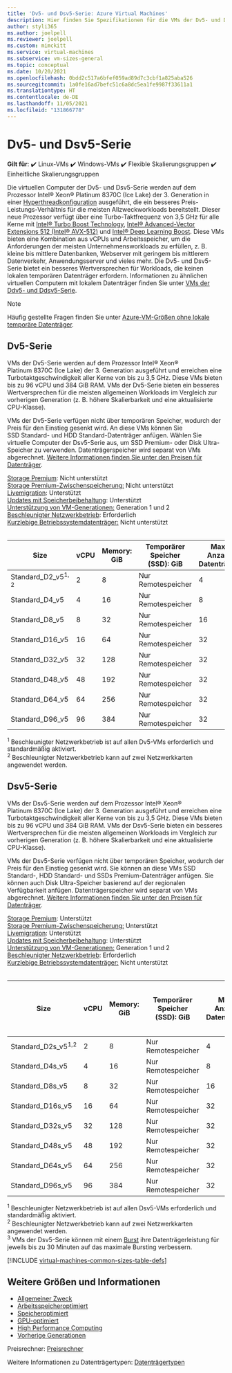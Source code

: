 ```yaml
---
title: 'Dv5- und Dsv5-Serie: Azure Virtual Machines'
description: Hier finden Sie Spezifikationen für die VMs der Dv5- und Dsv5-Serie.
author: styli365
ms.author: joelpell
ms.reviewer: joelpell
ms.custom: mimckitt
ms.service: virtual-machines
ms.subservice: vm-sizes-general
ms.topic: conceptual
ms.date: 10/20/2021
ms.openlocfilehash: 0bdd2c517a6bfef059ad89d7c3cbf1a825aba526
ms.sourcegitcommit: 1a0fe16ad7befc51c6a8dc5ea1fe9987f33611a1
ms.translationtype: HT
ms.contentlocale: de-DE
ms.lasthandoff: 11/05/2021
ms.locfileid: "131866778"
---
```

# <a name="dv5-and-dsv5-series"></a>Dv5- und Dsv5-Serie

**Gilt für**: :heavy_check_mark: Linux-VMs :heavy_check_mark: Windows-VMs :heavy_check_mark: Flexible Skalierungsgruppen :heavy_check_mark: Einheitliche Skalierungsgruppen

Die virtuellen Computer der Dv5- und Dsv5-Serie werden auf dem Prozessor Intel&reg; Xeon&reg; Platinum 8370C (Ice Lake) der 3. Generation in einer [Hyperthreadkonfiguration](https://www.intel.com/content/www/us/en/architecture-and-technology/hyper-threading/hyper-threading-technology.html) ausgeführt, die ein besseres Preis-Leistungs-Verhältnis für die meisten Allzweckworkloads bereitstellt. Dieser neue Prozessor verfügt über eine Turbo-Taktfrequenz von 3,5 GHz für alle Kerne mit [Intel&reg; Turbo Boost Technology](https://www.intel.com/content/www/us/en/architecture-and-technology/turbo-boost/turbo-boost-technology.html), [Intel&reg; Advanced-Vector Extensions 512 (Intel&reg; AVX-512)](https://www.intel.com/content/www/us/en/architecture-and-technology/avx-512-overview.html) und [Intel&reg; Deep Learning Boost](https://software.intel.com/content/www/us/en/develop/topics/ai/deep-learning-boost.html). Diese VMs bieten eine Kombination aus vCPUs und Arbeitsspeicher, um die Anforderungen der meisten Unternehmensworkloads zu erfüllen, z. B. kleine bis mittlere Datenbanken, Webserver mit geringem bis mittlerem Datenverkehr, Anwendungsserver und vieles mehr. Die Dv5- und Dsv5-Serie bietet ein besseres Wertversprechen für Workloads, die keinen lokalen temporären Datenträger erfordern. Informationen zu ähnlichen virtuellen Computern mit lokalem Datenträger finden Sie unter [VMs der Ddv5- und Ddsv5-Serie](ddv5-ddsv5-series.md).

> [!NOTE]
> Häufig gestellte Fragen finden Sie unter [Azure-VM-Größen ohne lokale temporäre Datenträger](azure-vms-no-temp-disk.yml).

## <a name="dv5-series"></a>Dv5-Serie

VMs der Dv5-Serie werden auf dem Prozessor Intel® Xeon® Platinum 8370C (Ice Lake) der 3. Generation ausgeführt und erreichen eine Turbotaktgeschwindigkeit aller Kerne von bis zu 3,5 GHz.  Diese VMs bieten bis zu 96 vCPU und 384 GiB RAM.  VMs der Dv5-Serie bieten ein besseres Wertversprechen für die meisten allgemeinen Workloads im Vergleich zur vorherigen Generation (z. B. höhere Skalierbarkeit und eine aktualisierte CPU-Klasse).

VMs der Dv5-Serie verfügen nicht über temporären Speicher, wodurch der Preis für den Einstieg gesenkt wird.  An diese VMs können Sie SSD Standard- und HDD Standard-Datenträger anfügen. Wählen Sie virtuelle Computer der Dsv5-Serie aus, um SSD Premium- oder Disk Ultra-Speicher zu verwenden. Datenträgerspeicher wird separat von VMs abgerechnet. [Weitere Informationen finden Sie unter den Preisen für Datenträger](https://azure.microsoft.com/pricing/details/managed-disks/).

[Storage Premium](premium-storage-performance.md): Nicht unterstützt<br>
[Storage Premium-Zwischenspeicherung:](premium-storage-performance.md) Nicht unterstützt<br>
[Livemigration](maintenance-and-updates.md): Unterstützt<br>
[Updates mit Speicherbeibehaltung](maintenance-and-updates.md): Unterstützt<br>
[Unterstützung von VM-Generationen:](generation-2.md) Generation 1 und 2<br>
[Beschleunigter Netzwerkbetrieb](../virtual-network/create-vm-accelerated-networking-cli.md): Erforderlich <br>
[Kurzlebige Betriebssystemdatenträger:](ephemeral-os-disks.md) Nicht unterstützt <br>
<br>

| Size | vCPU | Memory: GiB | Temporärer Speicher (SSD): GiB | Max. Anzahl Datenträger | Maximale Anzahl NICs|Max. Netzwerkbandbreite (MBit/s) |
|---|---|---|---|---|---|---|
| Standard_D2_v5<sup>1, 2</sup> | 2  | 8   | Nur Remotespeicher | 4  | 2 | 12500 |
| Standard_D4_v5                | 4  | 16  | Nur Remotespeicher | 8  | 2 | 12500 |
| Standard_D8_v5                | 8  | 32  | Nur Remotespeicher | 16 | 4 | 12500 |
| Standard_D16_v5               | 16 | 64  | Nur Remotespeicher | 32 | 8 | 12500 |
| Standard_D32_v5               | 32 | 128 | Nur Remotespeicher | 32 | 8 | 16000 |
| Standard_D48_v5               | 48 | 192 | Nur Remotespeicher | 32 | 8 | 24.000 |
| Standard_D64_v5               | 64 | 256 | Nur Remotespeicher | 32 | 8 | 30.000 |
| Standard_D96_v5               | 96 | 384 | Nur Remotespeicher | 32 | 8 | 35000 |

<sup>1</sup> Beschleunigter Netzwerkbetrieb ist auf allen Dv5-VMs erforderlich und standardmäßig aktiviert.<br>
<sup>2</sup> Beschleunigter Netzwerkbetrieb kann auf zwei Netzwerkkarten angewendet werden.

## <a name="dsv5-series"></a>Dsv5-Serie

VMs der Dsv5-Serie werden auf dem Prozessor Intel® Xeon® Platinum 8370C (Ice Lake) der 3. Generation ausgeführt und erreichen eine Turbotaktgeschwindigkeit aller Kerne von bis zu 3,5 GHz.  Diese VMs bieten bis zu 96 vCPU und 384 GiB RAM.  VMs der Dsv5-Serie bieten ein besseres Wertversprechen für die meisten allgemeinen Workloads im Vergleich zur vorherigen Generation (z. B. höhere Skalierbarkeit und eine aktualisierte CPU-Klasse).

VMs der Dsv5-Serie verfügen nicht über temporären Speicher, wodurch der Preis für den Einstieg gesenkt wird.  Sie können an diese VMs SSD Standard-, HDD Standard- und SSDs Premium-Datenträger anfügen. Sie können auch Disk Ultra-Speicher basierend auf der regionalen Verfügbarkeit anfügen. Datenträgerspeicher wird separat von VMs abgerechnet. [Weitere Informationen finden Sie unter den Preisen für Datenträger](https://azure.microsoft.com/pricing/details/managed-disks/).

[Storage Premium](premium-storage-performance.md): Unterstützt<br>
[Storage Premium-Zwischenspeicherung:](premium-storage-performance.md) Unterstützt<br>
[Livemigration](maintenance-and-updates.md): Unterstützt<br>
[Updates mit Speicherbeibehaltung](maintenance-and-updates.md): Unterstützt<br>
[Unterstützung von VM-Generationen:](generation-2.md) Generation 1 und 2<br>
[Beschleunigter Netzwerkbetrieb](../virtual-network/create-vm-accelerated-networking-cli.md): Erforderlich <br>
[Kurzlebige Betriebssystemdatenträger:](ephemeral-os-disks.md) Nicht unterstützt <br>
<br>

| Size | vCPU | Memory: GiB | Temporärer Speicher (SSD): GiB | Max. Anzahl Datenträger | Maximaler Durchsatz des Datenträgers ohne Cache: IOPS/MBit/s | Maximaler Burst-Datenträgerdurchsatz ohne Cache: (IOPS/MB/s)<sup>3</sup> | Maximale Anzahl NICs | Max. Netzwerkbandbreite (MBit/s) |
|---|---|---|---|---|---|---|---|---|
| Standard_D2s_v5<sup>1,2</sup> | 2  | 8   | Nur Remotespeicher | 4  | 3\.750/85    | 100.00/1.200 | 2 | 12500 |
| Standard_D4s_v5               | 4  | 16  | Nur Remotespeicher | 8  | 6\.400/145   | 20.000/1.200 | 2 | 12500 |
| Standard_D8s_v5               | 8  | 32  | Nur Remotespeicher | 16 | 12.800/290  | 20.000/1.200 | 4 | 12500 |
| Standard_D16s_v5              | 16 | 64  | Nur Remotespeicher | 32 | 25.600/600  | 40.000/1.200 | 8 | 12500 |
| Standard_D32s_v5              | 32 | 128 | Nur Remotespeicher | 32 | 51.200/865  | 80.000/2.000 | 8 | 16000 |
| Standard_D48s_v5              | 48 | 192 | Nur Remotespeicher | 32 | 76.800/1.315 | 80.000/3.000 | 8 | 24.000 |
| Standard_D64s_v5              | 64 | 256 | Nur Remotespeicher | 32 | 80.000/1.735 | 80.000/3.000 | 8 | 30.000 |
| Standard_D96s_v5              | 96 | 384 | Nur Remotespeicher | 32 | 80.000/2.600 | 80.000/4.000 | 8 | 35000 |

<sup>1</sup> Beschleunigter Netzwerkbetrieb ist auf allen Dsv5-VMs erforderlich und standardmäßig aktiviert.<br>
<sup>2</sup> Beschleunigter Netzwerkbetrieb kann auf zwei Netzwerkkarten angewendet werden.<br>
<sup>3</sup> VMs der Dsv5-Serie können mit einem [Burst](disk-bursting.md) ihre Datenträgerleistung für jeweils bis zu 30 Minuten auf das maximale Bursting verbessern.

[!INCLUDE [virtual-machines-common-sizes-table-defs](../../includes/virtual-machines-common-sizes-table-defs.md)]

## <a name="other-sizes-and-information"></a>Weitere Größen und Informationen

- [Allgemeiner Zweck](sizes-general.md)
- [Arbeitsspeicheroptimiert](sizes-memory.md)
- [Speicheroptimiert](sizes-storage.md)
- [GPU-optimiert](sizes-gpu.md)
- [High Performance Computing](sizes-hpc.md)
- [Vorherige Generationen](sizes-previous-gen.md)

Preisrechner: [Preisrechner](https://azure.microsoft.com/pricing/calculator/)

Weitere Informationen zu Datenträgertypen: [Datenträgertypen](./disks-types.md#ultra-disks)
